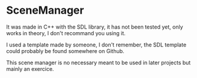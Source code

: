 # SceneManager
It was made in C++ with the SDL library, it has not been tested yet, only works in theory, I don't recommand you using it.

I used a template made by someone, I don't remember, the SDL template could probably be found somewhere on Github.

This scene manager is no necessary meant to be used in later projects but mainly an exercice.

